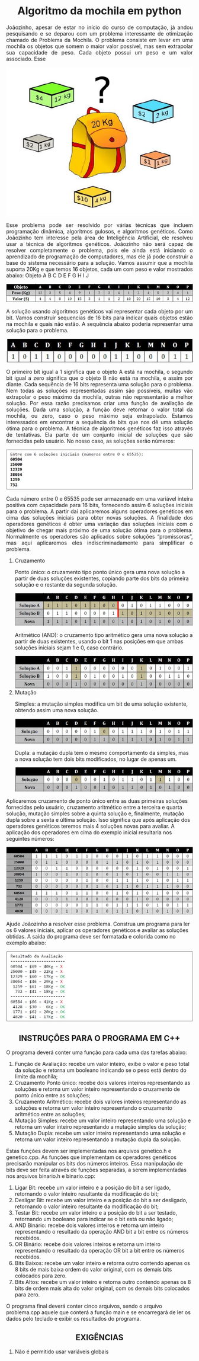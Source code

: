 <h1 align="center"> Algoritmo da mochila em python</h1>
<p align= "justify">
  Joãozinho, apesar de estar no início do curso de computação, já andou pesquisando e se deparou com um problema interessante de otimização chamado de Problema da Mochila. O problema consiste em levar em uma mochila os objetos que somem o maior valor possível, mas sem extrapolar sua capacidade de peso. Cada objeto possui um peso e um valor associado.
Esse
</p>
<p align= "center">
<img src="https://github.com/ArthurOlive/Problema-da-mochila/blob/master/git_imgs/mochila.JPG"/>
</p>
<p align= "justify">
Esse problema pode ser resolvido por várias técnicas que incluem programação dinâmica, algoritmos gulosos, e algoritmos genéticos. Como Joãozinho tem interesse pela área de Inteligência Artificial, ele resolveu usar a técnica de algoritmos genéticos.
Joãozinho não será capaz de resolver completamente o problema, pois ele ainda está iniciando o aprendizado de programação de computadores, mas ele já pode construir a base do sistema necessário para a solução.
Vamos assumir que a mochila suporta 20Kg e que temos 16 objetos, cada um com peso e valor mostrados abaixo: Objeto A B C D E F G H I J
</p>
<img src="https://github.com/ArthurOlive/Problema-da-mochila/blob/master/git_imgs/peso_preco.JPG"/>
<p align= "justify">
A solução usando algoritmos genéticos vai representar cada objeto por um bit. Vamos construir sequencias de 16 bits para indicar quais objetos estão na mochila e quais não estão. A sequência abaixo poderia representar uma solução para o problema.
</p>
<img src="https://github.com/ArthurOlive/Problema-da-mochila/blob/master/git_imgs/ex1.JPG"/>
<p align= "justify">
O primeiro bit igual a 1 significa que o objeto A está na mochila, o segundo bit igual a zero
significa que o objeto B não está na mochila, e assim por diante. Cada sequência de 16 bits representa uma solução para o problema. Nem todas as soluções representadas assim são possíveis, muitas vão extrapolar o peso máximo da mochila, outras não representarão a melhor solução. Por essa razão precisamos criar uma função de avaliação de soluções. Dada uma solução, a função deve retornar o valor total da mochila, ou zero, caso o peso máximo seja extrapolado.
Estamos interessados em encontrar a sequência de bits que nos dê uma solução ótima para o problema. A técnica de algoritmos genéticos faz isso através de tentativas. Ela parte de um conjunto inicial de soluções que são fornecidas pelo usuário. No nosso caso, as soluções serão números:
</p>
<img src = "https://github.com/ArthurOlive/Problema-da-mochila/blob/master/git_imgs/saida1.JPG" /> 
<p align= "justify">
Cada número entre 0 e 65535 pode ser armazenado em uma variável inteira positiva com capacidade para 16 bits, fornecendo assim 6 soluções iniciais para o problema. A partir daí aplicaremos alguns operadores genéticos em cima das soluções iniciais para obter novas soluções.
A finalidade dos operadores genéticos é obter uma variação das soluções iniciais com o objetivo de chegar mais próximo de uma solução ótima para o problema. Normalmente os operadores são aplicados sobre soluções “promissoras”, mas aqui aplicaremos eles indiscriminadamente para simplificar o problema.
 </p>
<ol type="1">
  <li>Cruzamento</li>
  <p>
Ponto único: o cruzamento tipo ponto único gera uma nova solução a partir de duas soluções existentes, copiando parte dos            bits da primeira solução e o restante da segunda solução.
  </p>
  <img src="https://github.com/ArthurOlive/Problema-da-mochila/blob/master/git_imgs/ptUnic.JPG"/>
  <p>
Aritmético (AND): o cruzamento tipo aritmético gera uma nova solução a partir de duas existentes, usando o bit 1 nas posições em que ambas soluções iniciais sejam 1 e 0, caso contrário.
  </p>
  <img src="https://github.com/ArthurOlive/Problema-da-mochila/blob/master/git_imgs/ptArit.JPG"/>
  <li>Mutação</li>
  <p>
    Simples: a mutação simples modifica um bit de uma solução existente, obtendo assim uma nova solução.
  </p>
  <img src="https://github.com/ArthurOlive/Problema-da-mochila/blob/master/git_imgs/mutS.JPG"/> 
  <p>
    Dupla: a mutação dupla tem o mesmo comportamento da simples, mas a nova solução tem dois bits modificados, no lugar de apenas um.
  </p>
    <img src=" https://github.com/ArthurOlive/Problema-da-mochila/blob/master/git_imgs/mutD.JPG"/> 
</ol>
<p>
Aplicaremos cruzamento de ponto único entre as duas primeiras soluções fornecidas pelo usuário, cruzamento aritmético entre a terceira e quarta solução, mutação simples sobre a quinta solução e, finalmente, mutação dupla sobre a sexta e última solução. Isso significa que após aplicação dos operadores genéticos teremos mais 4 soluções novas para avaliar. A aplicação dos operadores em cima do exemplo inicial resultaria nos seguintes números:
</p>
<img src = "https://github.com/ArthurOlive/Problema-da-mochila/blob/master/git_imgs/saida2.JPG">
<p>
  Ajude Joãozinho a resolver esse problema. Construa um programa para ler os 6 valores iniciais, aplicar os operadores genéticos e avaliar as soluções obtidas. A saída do programa deve ser formatada e colorida como no exemplo abaixo:
</p>
<img src = "https://github.com/ArthurOlive/Problema-da-mochila/blob/master/git_imgs/exec.JPG">
<h2 align="center">INSTRUÇÕES PARA O PROGRAMA EM C++</h2>
O programa deverá conter uma função para cada uma das tarefas abaixo:
  <ol type = "1">
    <li>
    Função de Avaliação: recebe um valor inteiro, exibe o valor e peso total da solução e retorna um booleano indicando se o peso está dentro do limite da mochila;
    </li>
    <li>
    Cruzamento Ponto único: recebe dois valores inteiros representando as soluções e retorna um valor inteiro representando o cruzamento de ponto único entre as soluções;
    </li>
    <li>
    Cruzamento Aritmético: recebe dois valores inteiros representando as soluções e retorna um valor inteiro representando o cruzamento aritmético entre as soluções;
    </li>
    <li>
    Mutação Simples: recebe um valor inteiro representando uma solução e retorna um valor inteiro representando a mutação simples da solução;
    </li>
    <li>
    Mutação Dupla: recebe um valor inteiro representando uma solução e retorna um valor inteiro representando a mutação dupla da solução.
    </li>
  </ol>
  Estas funções devem ser implementadas nos arquivos genetico.h e genetico.cpp. As funções que implementam os operadores genéticos precisarão manipular os bits dos números inteiros. Essa manipulação de bits deve ser feita através de funções separadas, a serem implementadas nos arquivos binario.h e binario.cpp:
  <ol type = "1">
    <li>
      Ligar Bit: recebe um valor inteiro e a posição do bit a ser ligado, retornando o valor inteiro resultante da modificação do bit;
    </li>
    <li>
      Desligar Bit: recebe um valor inteiro e a posição do bit a ser desligado, retornando o valor inteiro resultante da modificação do bit;
    </li>
    <li>
      Testar Bit: recebe um valor inteiro e a posição do bit a ser testado, retornando um booleano para indicar se o bit está ou não ligado;
    </li>
    <li>
      AND Binário: recebe dois valores inteiros e retorna um inteiro representando o resultado da operação AND bit a bit entre os números recebidos.
    </li>
    <li>
      OR Binário: recebe dois valores inteiros e retorna um inteiro representando o resultado da operação OR bit a bit entre os números recebidos.
    </li>
    <li>
      Bits Baixos: recebe um valor inteiro e retorna outro contendo apenas os 8 bits de mais baixa ordem do valor original, com os demais bits colocados para zero.
    </li>
    <li>
      Bits Altos: recebe um valor inteiro e retorna outro contendo apenas os 8 bits de ordem mais alta do valor original, com os demais bits colocados para zero.
    </li>
  </ol>
  O programa final deverá conter cinco arquivos, sendo o arquivo problema.cpp aquele que conterá a função main e se encarregará de ler os dados pelo teclado e exibir os resultados do programa.
  <h2 align="center">EXIGÊNCIAS</h2>
  <ol type = "1">
  <li>
    Não é permitido usar variáveis globais
  </li>
  </ol>
    
